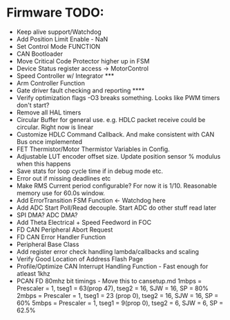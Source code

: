 # Firmware TODO:
* Keep alive support/Watchdog
* Add Position Limit Enable - NaN
* Set Control Mode FUNCTION
* CAN Bootloader
* Move Critical Code Protector higher up in FSM
* Device Status register access -> MotorControl
* Speed Controller w/ Integrator ***
* Arm Controller Function
* Gate driver fault checking and reporting ****
* Verify optimization flags -O3 breaks something.  Looks like PWM timers don't start?
* Remove all HAL timers
* Circular Buffer for general use. e.g. HDLC packet receive could be circular.  Right now is linear
* Customize HDLC Command Callback.  And make consistent with CAN Bus once implemented
* FET Thermistor/Motor Thermistor Variables in Config. 
* Adjustable LUT encoder offset size.  Update position sensor % modulus when this happens
* Save stats for loop cycle time if in debug mode etc.
* Error out if missing deadlines etc
* Make RMS Current period configurable?  For now it is 1/10.  Reasonable memory use for 60.0s window.
* Add ErrorTransition FSM Function <- Watchdog here
* Add ADC Start Poll/Read decouple.  Start ADC do other stuff read later
* SPI DMA? ADC DMA?
* Add Theta Electrical + Speed Feedword in FOC
* FD CAN Peripheral Abort Request
* FD CAN Error Handler Function
* Peripheral Base Class
* Add register error check handling lambda/callbacks and scaling
* Verify Good Location of Address Flash Page
* Profile/Optimize CAN Interrupt Handling Function - Fast enough for atleast 1khz
* PCAN FD 80mhz bit timings - Move this to cansetup.md
1mbps = Prescaler = 1, tseg1 = 63(prop 47), tseg2 = 16, SJW = 16, SP = 80%
2mbps = Prescaler = 1, tseg1 = 23 (prop 0), tseg2 = 16, SJW = 16, SP = 60%
5mbps = Prescaler = 1, tseg1 = 9(prop 0),  tseg2 = 6, SJW = 6,  SP = 62.5%
